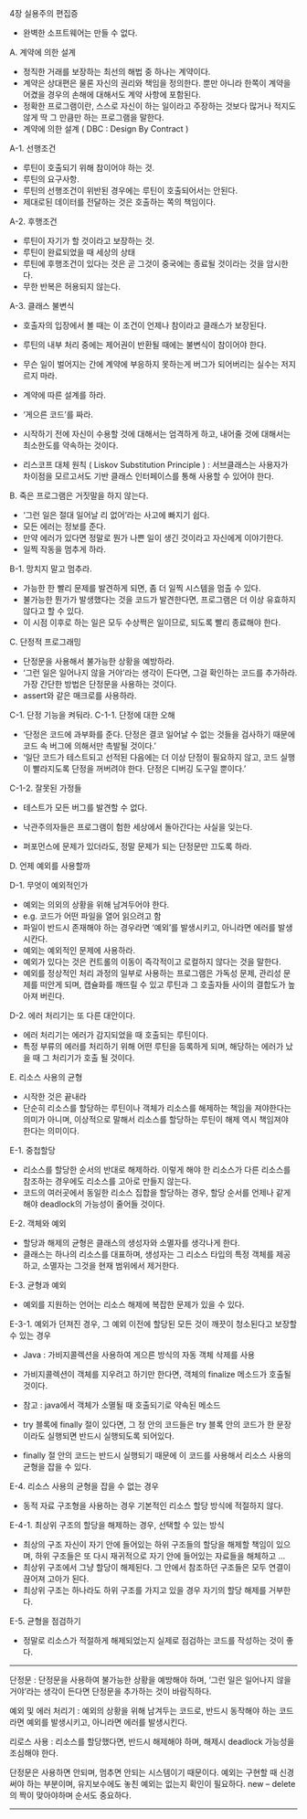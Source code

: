4장 실용주의 편집증
 - 완벽한 소프트웨어는 만들 수 없다.

A. 계약에 의한 설계
 - 정직한 거래를 보장하는 최선의 해법 중 하나는 계약이다.
 - 계약은 상대편은 물론 자신의 권리와 책임을 정의한다. 뿐만 아니라 한쪽이 계약을 어겼을 경우의 손해에 대해서도 계약 사항에 포함된다.
 - 정확한 프로그램이란, 스스로 자신이 하는 일이라고 주장하는 것보다 많거나 적지도 않게 딱 그 만큼만 하는 프로그램을 말한다.
 - 계약에 의한 설계 ( DBC : Design By Contract )

 A-1. 선행조건
  - 루틴이 호출되기 위해 참이어야 하는 것.
  - 루틴의 요구사항.
  - 루틴의 선행조건이 위반된 경우에는 루틴이 호출되어서는 안된다.
  - 제대로된 데이터를 전달하는 것은 호출하는 쪽의 책임이다.

 A-2. 후행조건
  - 루틴이 자기가 할 것이라고 보장하는 것.
  - 루틴이 완료되었을 때 세상의 상태
  - 루틴에 후행조건이 있다는 것은 곧 그것이 중국에는 종료될 것이라는 것을 암시한다.
  - 무한 반복은 허용되지 않는다.

 A-3. 클래스 불변식
  - 호출자의 입장에서 볼 때는 이 조건이 언제나 참이라고 클래스가 보장된다.
  - 루틴의 내부 처리 중에는 제어권이 반환될 때에는 불변식이 참이어야 한다.

 - 무슨 일이 벌어지는 간에 계약에 부응하지 못하는게 버그가 되어버리는 실수는 저지르지 마라.
 - 계약에 따른 설계를 하라.
 - ‘게으른 코드’를 짜라.
 - 시작하기 전에 자신이 수용할 것에 대해서는 엄격하게 하고, 내어줄 것에 대해서는 최소한도를 약속하는 것이다.
 - 리스코프 대체 원칙 ( Liskov Substitution Principle ) : 서브클래스는 사용자가 차이점을 모르고서도 기반 클래스 인터페이스를 통해 사용할 수 있어야 한다.

B. 죽은 프로그램은 거짓말을 하지 않는다.
 - ‘그런 일은 절대 일어날 리 없어’라는 사고에 빠지기 쉽다.
 - 모든 에러는 정보를 준다.
 - 만약 에러가 있다면 정말로 뭔가 나쁜 일이 생긴 것이라고 자신에게 이야기한다.
 - 일찍 작동을 멈추게 하라.
 
 B-1. 망치지 말고 멈추라.
  - 가능한 한 빨리 문제를 발견하게 되면, 좀 더 일찍 시스템을 멈출 수 있다.
  - 불가능한 뭔가가 발생했다는 것을 코드가 발견한다면, 프로그램은 더 이상 유효하지 않다고 할 수 있다.
  - 이 시점 이후로 하는 일은 모두 수상쩍은 일이므로, 되도록 빨리 종료해야 한다.

C. 단정적 프로그래밍
 - 단정문을 사용해서 불가능한 상황을 예방하라.
 - ‘그런 일은 일어나지 않을 거야’라는 생각이 든다면, 그걸 확인하는 코드를 추가하라. 가장 간단한 방법은 단정문을 사용하는 것이다.
 - assert와 같은 매크로를 사용하라.

 C-1. 단정 기능을 켜둬라.
  C-1-1. 단정에 대한 오해
   - ‘단정은 코드에 과부화를 준다. 단정은 결코 일어날 수 없는 것들을 검사하기 때문에 코드 속 버그에 의해서만 촉발될 것이다.’
   - ‘일단 코드가 테스트되고 선적된 다음에는 더 이상 단정이 필요하지 않고, 코드 실행이 빨라지도록 단정을 꺼버려야 한다. 단정은 디버깅 도구일 뿐이다.’

  C-1-2. 잘못된 가정들
   - 테스트가 모든 버그를 발견할 수 없다.
   - 낙관주의자들은 프로그램이 험한 세상에서 돌아간다는 사실을 잊는다.

 - 퍼포먼스에 문제가 있더라도, 정말 문제가 되는 단정문만 끄도록 하라.

D. 언제 예외를 사용할까
 
 D-1. 무엇이 예외적인가
  - 예외는 의외의 상황을 위해 남겨두어야 한다.
  - e.g. 코드가 어떤 파일을 열어 읽으려고 함
  - 파일이 반드시 존재해야 하는 경우라면 ‘예외’를 발생시키고, 아니라면 에러를 발생시칸다.
  - 예외는 예외적인 문제에 사용하라.
  - 예외가 있다는 것은 컨트롤의 이동이 즉각적이고 로컬하지 않다는 것을 말한다.
  - 예외를 정상적인 처리 과정의 일부로 사용하는 프로그램은 가독성 문제, 관리성 문제를 떠안게 되며, 캡슐화를 깨뜨릴 수 있고 루틴과 그 호출자들 사이의 결합도가 높아져 버린다.

 D-2. 에러 처리기는 또 다른 대안이다.
  - 에러 처리기는 에러가 감지되었을 때 호출되는 루틴이다.
  - 특정 부류의 에러를 처리하기 위해 어떤 루틴을 등록하게 되며, 해당하는 에러가 났을 때 그 처리기가 호출 될 것이다.

E. 리소스 사용의 균형
 - 시작한 것은 끝내라
 - 단순히 리소스를 할당하는 루틴이나 객체가 리소스를 해제하는 책임을 져야한다는 의미가 아니며, 이상적으로 말해서 리소스를 할당하는 루틴이 해제 역시 책임져야 한다는 의미이다.

 E-1. 중첩할당
  - 리소스를 할당한 순서의 반대로 해제하라. 이렇게 해야 한 리소스가 다른 리소스를 참조하는 경우에도 리소스를 고아로 만들지 않는다.
  - 코드의 여러곳에서 동일한 리소스 집합을 할당하는 경우, 할당 순서를 언제나 같게 해야 deadlock의 가능성이 줄어들 것이다.

 E-2. 객체와 예외
  - 할당과 해제의 균형은 클래스의 생성자와 소멸자를 생각나게 한다.
  - 클래스는 하나의 리소스를 대표하며, 생성자는 그 리소스 타입의 특정 객체를 제공하고, 소멸자는 그것을 현재 범위에서 제거한다.

 E-3. 균형과 예외
  - 예외를 지원하는 언어는 리소스 해제에 복잡한 문제가 있을 수 있다.

  E-3-1. 예외가 던져진 경우, 그 예외 이전에 할당된 모든 것이 깨끗이 청소된다고 보장할 수 있는 경우
   - Java : 가비지콜렉션을 사용하여 게으른 방식의 자동 객체 삭제를 사용
   - 가비지콜렉션이 객체를 지우려고 하기만 한다면, 객체의 finalize 메소드가 호출될 것이다.
   - 참고 : java에서 객체가 소멸될 때 호출되기로 약속된 메소드

 - try 블록에 finally 절이 있다면, 그 정 안의 코드들은 try 블록 안의 코드가 한 문장이라도 실행되면 반드시 실행되도록 되어있다.
 - finally 절 안의 코드는 반드시 실행되기 때문에 이 코드를 사용해서 리소스 사용의 균형을 잡을 수 있다.

 E-4. 리소스 사용의 균형을 잡을 수 없는 경우
  - 동적 자료 구조형을 사용하는 경우 기본적인 리소스 할당 방식에 적절하지 않다.

  E-4-1. 최상위 구조의 할당을 해제하는 경우, 선택할 수 있는 방식
   - 최상의 구조 자신이 자기 안에 들어있는 하위 구조들의 할당을 해제할 책임이 있으며, 하위 구조들은 또 다시 재귀적으로 자기 안에 들어있는 자료들을 해체하고 ...
   - 최상위 구조에서 그냥 할당이 해제된다. 그 안에서 참조하던 구조들은 모두 연결이 끊어져 고아가 된다.
   - 최상위 구조는 하나라도 하위 구조를 가지고 있을 경우 자기의 할당 해제를 거부한다.

 E-5. 균형을 점검하기
  - 정말로 리소스가 적절하게 해제되었는지 실제로 점검하는 코드를 작성하는 것이 좋다.

--------------------------------------------------------

단정문 : 단정문을 사용하여 불가능한 상황을 예방해야 하며, ‘그런 일은 일어나지 않을거야’라는 생각이 든다면 단정문을 추가하는 것이 바람직하다.

예외 및 에러 처리기 : 예외의 상황을 위해 남겨두는 코드로, 반드시 동작해야 하는 코드라면 예외를 발생시키고, 아니라면 에러를 발생시킨다.

리로스 사용 : 리소스를 할당했다면, 반드시 해제해야 하며, 해제시 deadlock 가능성을 조심해야 한다.


단정문은 사용하면 안되며, 멈추면 안되는 시스템이기 때문이다. 예외는 구현할 때 신경써야 하는 부분이며, 유지보수에도 놓친 예외는 없는지 확인이 필요하다. new – delete의 짝이 맞아야하며 순서도 중요하다.

--------------------------------------------------------